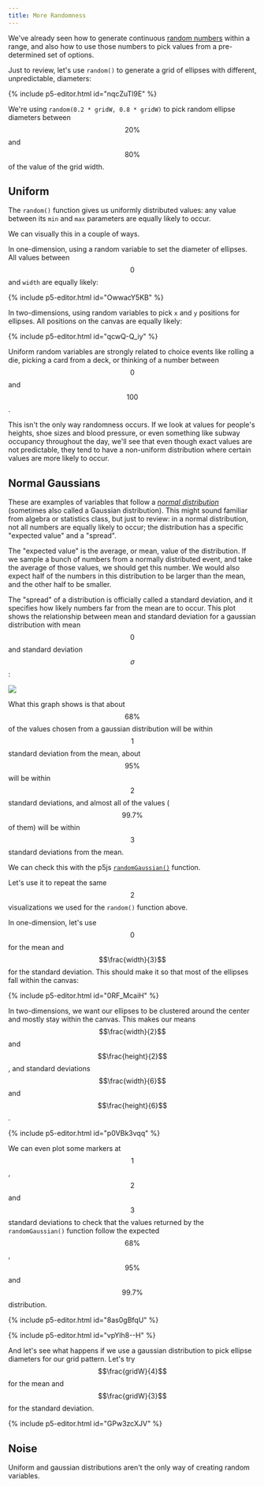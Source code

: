 ```yaml
---
title: More Randomness
---
```

We've already seen how to generate continuous [random numbers](../../p5/random/) within a range, and also how to use those numbers to pick values from a pre-determined set of options.

Just to review, let's use `random()` to generate a grid of ellipses with different, unpredictable, diameters:

{% include p5-editor.html id="nqcZuTl9E" %}

We're using `random(0.2 * gridW, 0.8 * gridW)` to pick random ellipse diameters between $$20\%$$ and $$80\%$$ of the value of the grid width.

## Uniform
The `random()` function gives us uniformly distributed values: any value between its `min` and `max` parameters are equally likely to occur.

We can visually this in a couple of ways.

In one-dimension, using a random variable to set the diameter of ellipses. All values between $$0$$ and `width` are equally likely:

{% include p5-editor.html id="OwwacY5KB" %}

In two-dimensions, using random variables to pick `x` and `y` positions for ellipses. All positions on the canvas are equally likely:

{% include p5-editor.html id="qcwQ-Q_iy" %}

Uniform random variables are strongly related to choice events like rolling a die, picking a card from a deck, or thinking of a number between $$0$$ and $$100$$.

This isn't the only way randomness occurs. If we look at values for people's heights, shoe sizes and blood pressure, or even something like subway occupancy throughout the day, we'll see that even though exact values are not predictable, they tend to have a non-uniform distribution where certain values are more likely to occur.

## Normal Gaussians
These are examples of variables that follow a [*normal distribution*](https://en.wikipedia.org/wiki/Normal_distribution) (sometimes also called a Gaussian distribution). This might sound familiar from algebra or statistics class, but just to review: in a normal distribution, not all numbers are equally likely to occur; the distribution has a specific "expected value" and a "spread".

The "expected value" is the average, or mean, value of the distribution. If we sample a bunch of numbers from a normally distributed event, and take the average of those values, we should get this number. We would also expect half of the numbers in this distribution to be larger than the mean, and the other half to be smaller.

The "spread" of a distribution is officially called a standard deviation, and it specifies how likely numbers far from the mean are to occur. This plot shows the relationship between mean and standard deviation for a gaussian distribution with mean $$0$$ and standard deviation $$\sigma$$:

<div class="scaled-images s75">
  <img src = "{{ '/assets/images/creative-coding/gaussian-00.jpg' | relative_url }}"/>
</div>

What this graph shows is that about $$68\%$$ of the values chosen from a gaussian distribution will be within $$1$$ standard deviation from the mean, about $$95\%$$ will be within $$2$$ standard deviations, and almost all of the values ($$99.7\%$$ of them) will be within $$3$$ standard deviations from the mean.

We can check this with the p5js [`randomGaussian()`](https://p5js.org/reference/#/p5/randomGaussian) function.

Let's use it to repeat the same $$2$$ visualizations we used for the `random()` function above.

In one-dimension, let's use $$0$$ for the mean and $$\frac{width}{3}$$ for the standard deviation. This should make it so that most of the ellipses fall within the canvas:

{% include p5-editor.html id="0RF_McaiH" %}

In two-dimensions, we want our ellipses to be clustered around the center and mostly stay within the canvas. This makes our means $$\frac{width}{2}$$ and $$\frac{height}{2}$$, and standard deviations $$\frac{width}{6}$$ and $$\frac{height}{6}$$.

{% include p5-editor.html id="p0VBk3vqq" %}

We can even plot some markers at $$1$$, $$2$$ and $$3$$ standard deviations to check that the values returned by the `randomGaussian()` function follow the expected $$68\%$$, $$95\%$$ and $$99.7\%$$ distribution.

{% include p5-editor.html id="8as0gBfqU" %}

{% include p5-editor.html id="vpYlh8--H" %}

And let's see what happens if we use a gaussian distribution to pick ellipse diameters for our grid pattern. Let's try $$\frac{gridW}{4}$$ for the mean and $$\frac{gridW}{3}$$ for the standard deviation.

{% include p5-editor.html id="GPw3zcXJV" %}

## Noise

Uniform and gaussian distributions aren't the only way of creating random variables.
